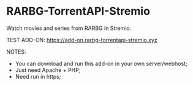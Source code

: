 # RARBG-TorrentAPI-Stremio
Watch movies and series from RARBG in Stremio.

TEST ADD-ON: https://add-on.rarbg-torrentapi-stremio.xyz

NOTES:
- You can download and run this add-on in your own server/webhost;
- Just need Apache + PHP;
- Need run in https;